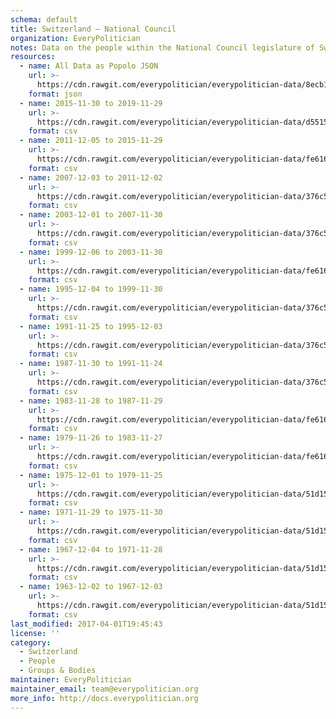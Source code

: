 ```yaml
---
schema: default
title: Switzerland — National Council
organization: EveryPolitician
notes: Data on the people within the National Council legislature of Switzerland.
resources:
  - name: All Data as Popolo JSON
    url: >-
      https://cdn.rawgit.com/everypolitician/everypolitician-data/8ecb160b49af1c44dff1d81ea0d6f45c115a674d/data/Switzerland/National_Council/ep-popolo-v1.0.json
    format: json
  - name: 2015-11-30 to 2019-11-29
    url: >-
      https://cdn.rawgit.com/everypolitician/everypolitician-data/d5515e9dc4503de55e767834869ec655fa709c9d/data/Switzerland/National_Council/term-50.csv
    format: csv
  - name: 2011-12-05 to 2015-11-29
    url: >-
      https://cdn.rawgit.com/everypolitician/everypolitician-data/fe616b411f8adea7823a225ad395ffff0dae2519/data/Switzerland/National_Council/term-49.csv
    format: csv
  - name: 2007-12-03 to 2011-12-02
    url: >-
      https://cdn.rawgit.com/everypolitician/everypolitician-data/376c5aeeabf48fd73000c947bed80f20a2877f1e/data/Switzerland/National_Council/term-48.csv
    format: csv
  - name: 2003-12-01 to 2007-11-30
    url: >-
      https://cdn.rawgit.com/everypolitician/everypolitician-data/376c5aeeabf48fd73000c947bed80f20a2877f1e/data/Switzerland/National_Council/term-47.csv
    format: csv
  - name: 1999-12-06 to 2003-11-30
    url: >-
      https://cdn.rawgit.com/everypolitician/everypolitician-data/fe616b411f8adea7823a225ad395ffff0dae2519/data/Switzerland/National_Council/term-46.csv
    format: csv
  - name: 1995-12-04 to 1999-11-30
    url: >-
      https://cdn.rawgit.com/everypolitician/everypolitician-data/376c5aeeabf48fd73000c947bed80f20a2877f1e/data/Switzerland/National_Council/term-45.csv
    format: csv
  - name: 1991-11-25 to 1995-12-03
    url: >-
      https://cdn.rawgit.com/everypolitician/everypolitician-data/376c5aeeabf48fd73000c947bed80f20a2877f1e/data/Switzerland/National_Council/term-44.csv
    format: csv
  - name: 1987-11-30 to 1991-11-24
    url: >-
      https://cdn.rawgit.com/everypolitician/everypolitician-data/376c5aeeabf48fd73000c947bed80f20a2877f1e/data/Switzerland/National_Council/term-43.csv
    format: csv
  - name: 1983-11-28 to 1987-11-29
    url: >-
      https://cdn.rawgit.com/everypolitician/everypolitician-data/fe616b411f8adea7823a225ad395ffff0dae2519/data/Switzerland/National_Council/term-42.csv
    format: csv
  - name: 1979-11-26 to 1983-11-27
    url: >-
      https://cdn.rawgit.com/everypolitician/everypolitician-data/fe616b411f8adea7823a225ad395ffff0dae2519/data/Switzerland/National_Council/term-41.csv
    format: csv
  - name: 1975-12-01 to 1979-11-25
    url: >-
      https://cdn.rawgit.com/everypolitician/everypolitician-data/51d1521e5dddd1cbb991aea39257a0847ff6118b/data/Switzerland/National_Council/term-40.csv
    format: csv
  - name: 1971-11-29 to 1975-11-30
    url: >-
      https://cdn.rawgit.com/everypolitician/everypolitician-data/51d1521e5dddd1cbb991aea39257a0847ff6118b/data/Switzerland/National_Council/term-39.csv
    format: csv
  - name: 1967-12-04 to 1971-11-28
    url: >-
      https://cdn.rawgit.com/everypolitician/everypolitician-data/51d1521e5dddd1cbb991aea39257a0847ff6118b/data/Switzerland/National_Council/term-38.csv
    format: csv
  - name: 1963-12-02 to 1967-12-03
    url: >-
      https://cdn.rawgit.com/everypolitician/everypolitician-data/51d1521e5dddd1cbb991aea39257a0847ff6118b/data/Switzerland/National_Council/term-37.csv
    format: csv
last_modified: 2017-04-01T19:45:43
license: ''
category:
  - Switzerland
  - People
  - Groups & Bodies
maintainer: EveryPolitician
maintainer_email: team@everypolitician.org
more_info: http://docs.everypolitician.org
---
```

